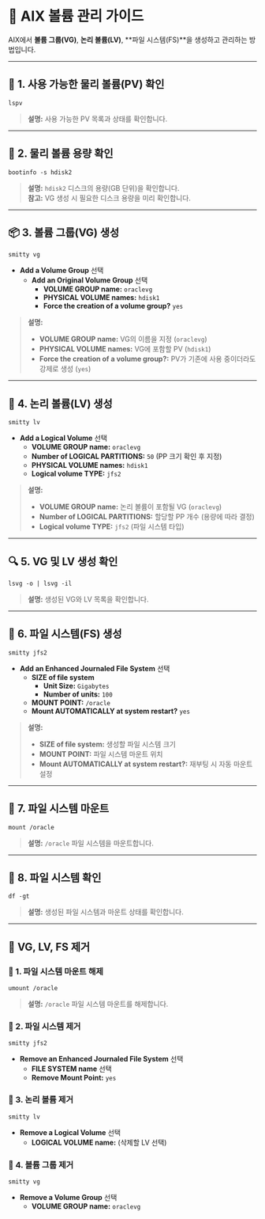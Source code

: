 
# 📘 AIX 볼륨 관리 가이드

AIX에서 **볼륨 그룹(VG)**, **논리 볼륨(LV)**, **파일 시스템(FS)**을 생성하고 관리하는 방법입니다.

---

## 📁 1. 사용 가능한 물리 볼륨(PV) 확인
```shell
lspv
```
> **설명:** 사용 가능한 PV 목록과 상태를 확인합니다.

---

## 📏 2. 물리 볼륨 용량 확인
```shell
bootinfo -s hdisk2
```
> **설명:** `hdisk2` 디스크의 용량(GB 단위)을 확인합니다.  
> **참고:** VG 생성 시 필요한 디스크 용량을 미리 확인합니다.

---

## 📦 3. 볼륨 그룹(VG) 생성
```shell
smitty vg
```
- **Add a Volume Group** 선택  
  - **Add an Original Volume Group** 선택
    - **VOLUME GROUP name:** `oraclevg`
    - **PHYSICAL VOLUME names:** `hdisk1`
    - **Force the creation of a volume group?** `yes`

> **설명:**
> - **VOLUME GROUP name:** VG의 이름을 지정 (`oraclevg`)
> - **PHYSICAL VOLUME names:** VG에 포함할 PV (`hdisk1`)
> - **Force the creation of a volume group?:** PV가 기존에 사용 중이더라도 강제로 생성 (`yes`)

---

## 📐 4. 논리 볼륨(LV) 생성
```shell
smitty lv
```
- **Add a Logical Volume** 선택
  - **VOLUME GROUP name:** `oraclevg`
  - **Number of LOGICAL PARTITIONS:** `50` (PP 크기 확인 후 지정)
  - **PHYSICAL VOLUME names:** `hdisk1`
  - **Logical volume TYPE:** `jfs2`

> **설명:**
> - **VOLUME GROUP name:** 논리 볼륨이 포함될 VG (`oraclevg`)
> - **Number of LOGICAL PARTITIONS:** 할당할 PP 개수 (용량에 따라 결정)
> - **Logical volume TYPE:** `jfs2` (파일 시스템 타입)

---

## 🔍 5. VG 및 LV 생성 확인
```shell
lsvg -o | lsvg -il
```
> **설명:** 생성된 VG와 LV 목록을 확인합니다.

---

## 📂 6. 파일 시스템(FS) 생성
```shell
smitty jfs2
```
- **Add an Enhanced Journaled File System** 선택
  - **SIZE of file system**
    - **Unit Size:** `Gigabytes`
    - **Number of units:** `100`
  - **MOUNT POINT:** `/oracle`
  - **Mount AUTOMATICALLY at system restart?** `yes`

> **설명:**
> - **SIZE of file system:** 생성할 파일 시스템 크기
> - **MOUNT POINT:** 파일 시스템 마운트 위치
> - **Mount AUTOMATICALLY at system restart?:** 재부팅 시 자동 마운트 설정

---

## 🔗 7. 파일 시스템 마운트
```shell
mount /oracle
```
> **설명:** `/oracle` 파일 시스템을 마운트합니다.

---

## 🔎 8. 파일 시스템 확인
```shell
df -gt
```
> **설명:** 생성된 파일 시스템과 마운트 상태를 확인합니다.

---

## 🔄 VG, LV, FS 제거

### 📌 1. 파일 시스템 마운트 해제
```shell
umount /oracle
```
> **설명:** `/oracle` 파일 시스템 마운트를 해제합니다.

### 📌 2. 파일 시스템 제거
```shell
smitty jfs2
```
- **Remove an Enhanced Journaled File System** 선택
  - **FILE SYSTEM name** 선택
  - **Remove Mount Point:** `yes`

### 📌 3. 논리 볼륨 제거
```shell
smitty lv
```
- **Remove a Logical Volume** 선택
  - **LOGICAL VOLUME name:** (삭제할 LV 선택)

### 📌 4. 볼륨 그룹 제거
```shell
smitty vg
```
- **Remove a Volume Group** 선택
  - **VOLUME GROUP name:** `oraclevg`
